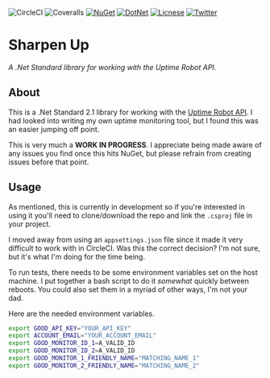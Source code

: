 ![CircleCI](https://img.shields.io/circleci/build/github/IanKnighton/SharpenUp?label=Circle%20CI&style=for-the-badge&logo=CircleCI)
![Coveralls](https://img.shields.io/coveralls/github/IanKnighton/SharpenUp?style=for-the-badge)
[![NuGet](https://img.shields.io/nuget/v/SharpenUp?color=pink&logo=nuget&style=for-the-badge)](https://www.nuget.org/packages/SharpenUp/)
[![DotNet](https://img.shields.io/static/v1?label=Standard&message=2.1&color=orange&style=for-the-badge&logo=.NET)](https://github.com/dotnet/standard)
[![Licnese](https://img.shields.io/github/license/IanKnighton/SharpenUp?color=blue&style=for-the-badge)](/LICENSE)
[![Twitter](https://img.shields.io/twitter/follow/ProbablyNotIan?style=for-the-badge)](https://twitter.com/ProbablyNotIan)

# Sharpen Up

*A .Net Standard library for working with the Uptime Robot API.*

## About

This is a .Net Standard 2.1 library for working with the [Uptime Robot API](https://uptimerobot.com/api). I had looked into writing my own uptime monitoring tool, but I found this was an easier jumping off point. 

This is very much a **WORK IN PROGRESS**. I appreciate being made aware of any issues you find once this hits NuGet, but please refrain from creating issues before that point. 

## Usage

As mentioned, this is currently in development so if you're interested in using it you'll need to clone/download the repo and link the `.csproj` file in your project. 

I moved away from using an `appsettings.json` file since it made it very difficult to work with in CircleCI. Was this the correct decision? I'm not sure, but it's what I'm doing for the time being. 

To run tests, there needs to be some environment variables set on the host machine. I put together a bash script to do it *somewhat* quickly between reboots. You could also set them in a myriad of other ways, I'm not your dad.

Here are the needed environment variables. 

```bash
export GOOD_API_KEY="YOUR_API_KEY"
export ACCOUNT_EMAIL="YOUR_ACCOUNT_EMAIL"
export GOOD_MONITOR_ID_1=A_VALID_ID
export GOOD_MONITOR_ID_2=A_VALID_ID
export GOOD_MONITOR_1_FRIENDLY_NAME="MATCHING_NAME_1"
export GOOD_MONITOR_2_FRIENDLY_NAME="MATCHING_NAME_2"
```
